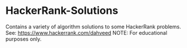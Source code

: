 # HackerRank-Solutions
Contains a variety of algorithm solutions to some HackerRank problems.
See: https://www.hackerrank.com/dahveed
NOTE: For educational purposes only.
